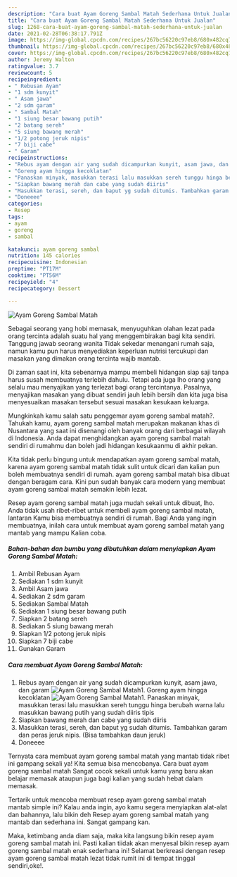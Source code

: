 ```yaml
---
description: "Cara buat Ayam Goreng Sambal Matah Sederhana Untuk Jualan"
title: "Cara buat Ayam Goreng Sambal Matah Sederhana Untuk Jualan"
slug: 1268-cara-buat-ayam-goreng-sambal-matah-sederhana-untuk-jualan
date: 2021-02-28T06:38:17.791Z
image: https://img-global.cpcdn.com/recipes/267bc56220c97eb8/680x482cq70/ayam-goreng-sambal-matah-foto-resep-utama.jpg
thumbnail: https://img-global.cpcdn.com/recipes/267bc56220c97eb8/680x482cq70/ayam-goreng-sambal-matah-foto-resep-utama.jpg
cover: https://img-global.cpcdn.com/recipes/267bc56220c97eb8/680x482cq70/ayam-goreng-sambal-matah-foto-resep-utama.jpg
author: Jeremy Walton
ratingvalue: 3.7
reviewcount: 5
recipeingredient:
- " Rebusan Ayam"
- "1 sdm kunyit"
- " Asam jawa"
- "2 sdm garam"
- " Sambal Matah"
- "1 siung besar bawang putih"
- "2 batang sereh"
- "5 siung bawang merah"
- "1/2 potong jeruk nipis"
- "7 biji cabe"
- " Garam"
recipeinstructions:
- "Rebus ayam dengan air yang sudah dicampurkan kunyit, asam jawa, dan garam"
- "Goreng ayam hingga kecoklatan"
- "Panaskan minyak, masukkan terasi lalu masukkan sereh tunggu hinga berubah warna lalu masukkan bawang putih yang sudah diiris tipis"
- "Siapkan bawang merah dan cabe yang sudah diiris"
- "Masukkan terasi, sereh, dan baput yg sudah ditumis. Tambahkan garam dan peras jeruk nipis. (Bisa tambahkan daun jeruk)"
- "Doneeee"
categories:
- Resep
tags:
- ayam
- goreng
- sambal

katakunci: ayam goreng sambal 
nutrition: 145 calories
recipecuisine: Indonesian
preptime: "PT17M"
cooktime: "PT56M"
recipeyield: "4"
recipecategory: Dessert

---
```



![Ayam Goreng Sambal Matah](https://img-global.cpcdn.com/recipes/267bc56220c97eb8/680x482cq70/ayam-goreng-sambal-matah-foto-resep-utama.jpg)

Sebagai seorang yang hobi memasak, menyuguhkan olahan lezat pada orang tercinta adalah suatu hal yang menggembirakan bagi kita sendiri. Tanggung jawab seorang  wanita Tidak sekedar menangani rumah saja, namun kamu pun harus menyediakan keperluan nutrisi tercukupi dan masakan yang dimakan orang tercinta wajib mantab.

Di zaman  saat ini, kita sebenarnya mampu membeli hidangan siap saji tanpa harus susah membuatnya terlebih dahulu. Tetapi ada juga lho orang yang selalu mau menyajikan yang terlezat bagi orang tercintanya. Pasalnya, menyajikan masakan yang dibuat sendiri jauh lebih bersih dan kita juga bisa menyesuaikan masakan tersebut sesuai masakan kesukaan keluarga. 



Mungkinkah kamu salah satu penggemar ayam goreng sambal matah?. Tahukah kamu, ayam goreng sambal matah merupakan makanan khas di Nusantara yang saat ini disenangi oleh banyak orang dari berbagai wilayah di Indonesia. Anda dapat menghidangkan ayam goreng sambal matah sendiri di rumahmu dan boleh jadi hidangan kesukaanmu di akhir pekan.

Kita tidak perlu bingung untuk mendapatkan ayam goreng sambal matah, karena ayam goreng sambal matah tidak sulit untuk dicari dan kalian pun boleh membuatnya sendiri di rumah. ayam goreng sambal matah bisa dibuat dengan beragam cara. Kini pun sudah banyak cara modern yang membuat ayam goreng sambal matah semakin lebih lezat.

Resep ayam goreng sambal matah juga mudah sekali untuk dibuat, lho. Anda tidak usah ribet-ribet untuk membeli ayam goreng sambal matah, lantaran Kamu bisa membuatnya sendiri di rumah. Bagi Anda yang ingin membuatnya, inilah cara untuk membuat ayam goreng sambal matah yang mantab yang mampu Kalian coba.

<!--inarticleads1-->

##### Bahan-bahan dan bumbu yang dibutuhkan dalam menyiapkan Ayam Goreng Sambal Matah:

1. Ambil  Rebusan Ayam
1. Sediakan 1 sdm kunyit
1. Ambil  Asam jawa
1. Sediakan 2 sdm garam
1. Sediakan  Sambal Matah
1. Sediakan 1 siung besar bawang putih
1. Siapkan 2 batang sereh
1. Sediakan 5 siung bawang merah
1. Siapkan 1/2 potong jeruk nipis
1. Siapkan 7 biji cabe
1. Gunakan  Garam




<!--inarticleads2-->

##### Cara membuat Ayam Goreng Sambal Matah:

1. Rebus ayam dengan air yang sudah dicampurkan kunyit, asam jawa, dan garam
<img src="https://img-global.cpcdn.com/steps/7daa9e68b07840ea/160x128cq70/ayam-goreng-sambal-matah-langkah-memasak-1-foto.jpg" alt="Ayam Goreng Sambal Matah">1. Goreng ayam hingga kecoklatan
<img src="https://img-global.cpcdn.com/steps/fb1cc88f6fb92f70/160x128cq70/ayam-goreng-sambal-matah-langkah-memasak-2-foto.jpg" alt="Ayam Goreng Sambal Matah">1. Panaskan minyak, masukkan terasi lalu masukkan sereh tunggu hinga berubah warna lalu masukkan bawang putih yang sudah diiris tipis
1. Siapkan bawang merah dan cabe yang sudah diiris
1. Masukkan terasi, sereh, dan baput yg sudah ditumis. Tambahkan garam dan peras jeruk nipis. (Bisa tambahkan daun jeruk)
1. Doneeee




Ternyata cara membuat ayam goreng sambal matah yang mantab tidak ribet ini gampang sekali ya! Kita semua bisa mencobanya. Cara buat ayam goreng sambal matah Sangat cocok sekali untuk kamu yang baru akan belajar memasak ataupun juga bagi kalian yang sudah hebat dalam memasak.

Tertarik untuk mencoba membuat resep ayam goreng sambal matah mantab simple ini? Kalau anda ingin, ayo kamu segera menyiapkan alat-alat dan bahannya, lalu bikin deh Resep ayam goreng sambal matah yang mantab dan sederhana ini. Sangat gampang kan. 

Maka, ketimbang anda diam saja, maka kita langsung bikin resep ayam goreng sambal matah ini. Pasti kalian tiidak akan menyesal bikin resep ayam goreng sambal matah enak sederhana ini! Selamat berkreasi dengan resep ayam goreng sambal matah lezat tidak rumit ini di tempat tinggal sendiri,oke!.

